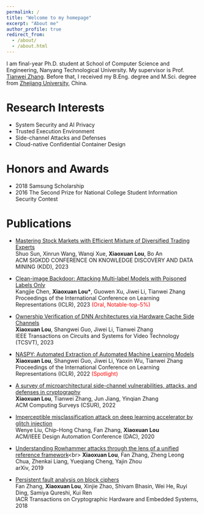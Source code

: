 ```yaml
---
permalink: /
title: "Welcome to my homepage"
excerpt: "About me"
author_profile: true
redirect_from: 
  - /about/
  - /about.html
---
```


I am final-year Ph.D. student at School of Computer Science and Engineering, Nanyang Technological University. My supervisor is Prof. [Tianwei Zhang](https://personal.ntu.edu.sg/tianwei.zhang/index.html). Before that, I received my B.Eng. degree and M.Sci. degree from [Zhejiang University](https://www.zju.edu.cn/english/), China.

Research Interests
======

* System Security and AI Privacy
* Trusted Execution Environment
* Side-channel Attacks and Defenses
* Cloud-native Confidential Container Design

Honors and Awards
======

* 2018 Samsung Scholarship
* 2016 The Second Prize for National College Student Information Security Contest

Publications
======

* [Mastering Stock Markets with Efficient Mixture of Diversified Trading Experts](https://openreview.net/forum?id=S3wt5tj0TN)<br>
  Shuo Sun, Xinrun Wang, Wanqi Xue, **Xiaoxuan Lou**, Bo An<br>
  ACM SIGKDD CONFERENCE ON KNOWLEDGE DISCOVERY AND DATA MINING (KDD), 2023

* [Clean-image Backdoor: Attacking Multi-label Models with Poisoned Labels Only](https://openreview.net/forum?id=rFQfjDC9Mt)<br>
  Kangjie Chen, **Xiaoxuan Lou\***, Guowen Xu, Jiwei Li, Tianwei Zhang<br>
  Proceedings of the International Conference on Learning Representations (ICLR), 2023 <font color="red">(Oral, Notable-top-5%)</font>

* [Ownership Verification of DNN Architectures via Hardware Cache Side Channels](https://ieeexplore.ieee.org/document/9801864)<br>
  **Xiaoxuan Lou**, Shangwei Guo, Jiwei Li, Tianwei Zhang<br>
  IEEE Transactions on Circuits and Systems for Video Technology (TCSVT), 2023

* [NASPY: Automated Extraction of Automated Machine Learning Models](https://openreview.net/pdf?id=KhLK0sHMgXK)<br>
  **Xiaoxuan Lou**, Shangwei Guo, Jiwei Li, Yaoxin Wu, Tianwei Zhang<br>
  Proceedings of the International Conference on Learning Representations (ICLR), 2022 <font color="red">(Spotlight)</font>

* [A survey of microarchitectural side-channel vulnerabilities, attacks, and defenses in cryptography](https://arxiv.org/pdf/2103.14244.pdf)<br>
  **Xiaoxuan Lou**, Tianwei Zhang, Jun Jiang, Yinqian Zhang<br>
  ACM Computing Surveys (CSUR), 2022


* [Imperceptible misclassification attack on deep learning accelerator by glitch injection](https://dr.ntu.edu.sg/bitstream/10356/145856/2/21_2_Liu_finalpaper_05_22_2020_09_48.pdf)<br>
  Wenye Liu, Chip-Hong Chang, Fan Zhang, **Xiaoxuan Lou**<br>
  ACM/IEEE Design Automation Conference (DAC), 2020
  
 
* [Understanding Rowhammer attacks through the lens of a unified reference framework]([https://arxiv.org/pdf/2103.14244.pdf](https://arxiv.org/pdf/1901.03538.pdf))<br>
  **Xiaoxuan Lou**, Fan Zhang, Zheng Leong Chua, Zhenkai Liang, Yueqiang Cheng, Yajin Zhou<br>
  arXiv, 2019
  
 
* [Persistent fault analysis on block ciphers](https://tches.iacr.org/index.php/TCHES/article/download/7272/6450)<br>
  Fan Zhang, **Xiaoxuan Lou**, Xinjie Zhao, Shivam Bhasin, Wei He, Ruyi Ding, Samiya Qureshi, Kui Ren<br>
  IACR Transactions on Cryptographic Hardware and Embedded Systems, 2018

